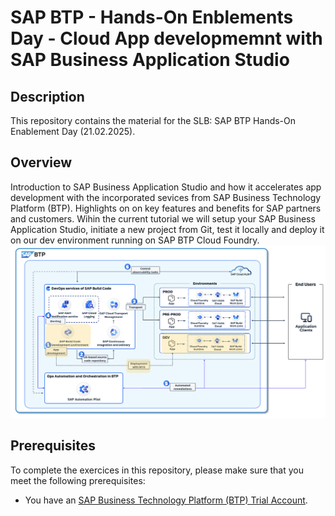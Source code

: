 # SAP BTP - Hands-On Enblements Day - Cloud App developmemnt with SAP Business Application Studio

## Description

This repository contains the material for the SLB: SAP BTP  Hands-On Enablement Day (21.02.2025).

## Overview

Introduction to SAP Business Application Studio and how it accelerates app development with the incorporated sevices from SAP Business Technology Platform (BTP). Highlights on on key features and benefits for SAP partners and customers.
Wihin the current tutorial we will setup your SAP Business Application Studio, initiate a new project from Git, test it locally and deploy it on our dev environment running on SAP BTP Cloud Foundry. 
![](./images/bas-01.png)

## Prerequisites

To complete the exercices in this repository, please make sure that you meet the following prerequisites:

* You have an [SAP Business Technology Platform (BTP) Trial Account](https://developers.sap.com/tutorials/hcp-create-trial-account.html).

